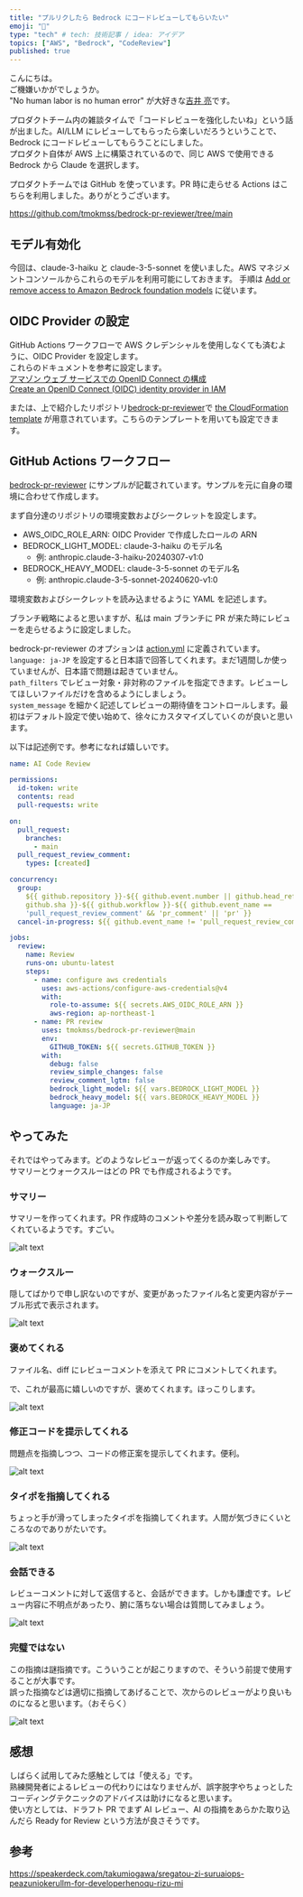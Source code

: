 ```yaml
---
title: "プルリクしたら Bedrock にコードレビューしてもらいたい"
emoji: "🤖"
type: "tech" # tech: 技術記事 / idea: アイデア
topics: ["AWS", "Bedrock", "CodeReview"]
published: true
---
```

こんにちは。  
ご機嫌いかがでしょうか。  
"No human labor is no human error" が大好きな[吉井 亮](https://twitter.com/YoshiiRyo1)です。  

プロダクトチーム内の雑談タイムで「コードレビューを強化したいね」という話が出ました。AI/LLM にレビューしてもらったら楽しいだろうということで、Bedrock にコードレビューしてもらうことにしました。  
プロダクト自体が AWS 上に構築されているので、同じ AWS で使用できる Bedrock から Claude を選択します。  

プロダクトチームでは GitHub を使っています。PR 時に走らせる Actions はこちらを利用しました。ありがとうございます。  

https://github.com/tmokmss/bedrock-pr-reviewer/tree/main

## モデル有効化

今回は、claude-3-haiku と claude-3-5-sonnet を使いました。AWS マネジメントコンソールからこれらのモデルを利用可能にしておきます。
手順は [Add or remove access to Amazon Bedrock foundation models](https://docs.aws.amazon.com/bedrock/latest/userguide/model-access-modify.html) に従います。  

## OIDC Provider の設定

GitHub Actions ワークフローで AWS クレデンシャルを使用しなくても済むように、OIDC Provider を設定します。  
これらのドキュメントを参考に設定します。  
[アマゾン ウェブ サービスでの OpenID Connect の構成](https://docs.github.com/ja/actions/security-for-github-actions/security-hardening-your-deployments/configuring-openid-connect-in-amazon-web-services)  
[Create an OpenID Connect (OIDC) identity provider in IAM](https://docs.aws.amazon.com/IAM/latest/UserGuide/id_roles_providers_create_oidc.html)  

または、上で紹介したリポジトリ[bedrock-pr-reviewer](https://github.com/tmokmss/bedrock-pr-reviewer/tree/main)で [the CloudFormation template](https://github.com/tmokmss/bedrock-pr-reviewer/blob/main/docs/oidc-cfn.yaml) が用意されています。こちらのテンプレートを用いても設定できます。  

## GitHub Actions ワークフロー

[bedrock-pr-reviewer](https://github.com/tmokmss/bedrock-pr-reviewer/tree/main) にサンプルが記載されています。サンプルを元に自身の環境に合わせて作成します。  

まず自分達のリポジトリの環境変数およびシークレットを設定します。  

- AWS_OIDC_ROLE_ARN: OIDC Provider で作成したロールの ARN
- BEDROCK_LIGHT_MODEL: claude-3-haiku のモデル名
  - 例: anthropic.claude-3-haiku-20240307-v1:0
- BEDROCK_HEAVY_MODEL: claude-3-5-sonnet のモデル名
  - 例: anthropic.claude-3-5-sonnet-20240620-v1:0

環境変数およびシークレットを読み込ませるように YAML を記述します。  

ブランチ戦略によると思いますが、私は main ブランチに PR が来た時にレビューを走らせるように設定しました。  

bedrock-pr-reviewer のオプションは [action.yml](https://github.com/tmokmss/bedrock-pr-reviewer/blob/main/action.yml) に定義されています。  
`language: ja-JP` を設定すると日本語で回答してくれます。まだ1週間しか使っていませんが、日本語で問題は起きていません。  
`path_filters` でレビュー対象・非対称のファイルを指定できます。レビューしてほしいファイルだけを含めるようにしましょう。  
`system_message` を細かく記述してレビューの期待値をコントロールします。最初はデフォルト設定で使い始めて、徐々にカスタマイズしていくのが良いと思います。  

以下は記述例です。参考になれば嬉しいです。  

```yaml
name: AI Code Review

permissions:
  id-token: write
  contents: read
  pull-requests: write

on:
  pull_request:
    branches:
      - main
  pull_request_review_comment:
    types: [created]

concurrency:
  group:
    ${{ github.repository }}-${{ github.event.number || github.head_ref ||
    github.sha }}-${{ github.workflow }}-${{ github.event_name ==
    'pull_request_review_comment' && 'pr_comment' || 'pr' }}
  cancel-in-progress: ${{ github.event_name != 'pull_request_review_comment' }}

jobs:
  review:
    name: Review
    runs-on: ubuntu-latest
    steps:
      - name: configure aws credentials
        uses: aws-actions/configure-aws-credentials@v4
        with:
          role-to-assume: ${{ secrets.AWS_OIDC_ROLE_ARN }}
          aws-region: ap-northeast-1
      - name: PR review
        uses: tmokmss/bedrock-pr-reviewer@main
        env:
          GITHUB_TOKEN: ${{ secrets.GITHUB_TOKEN }}
        with:
          debug: false
          review_simple_changes: false
          review_comment_lgtm: false
          bedrock_light_model: ${{ vars.BEDROCK_LIGHT_MODEL }}
          bedrock_heavy_model: ${{ vars.BEDROCK_HEAVY_MODEL }}
          language: ja-JP
```

## やってみた

それではやってみます。どのようなレビューが返ってくるのか楽しみです。  
サマリーとウォークスルーはどの PR でも作成されるようです。  

### サマリー

サマリーを作ってくれます。PR 作成時のコメントや差分を読み取って判断してくれているようです。すごい。  

![alt text](/images/b394253dd09d0a-01.png)

### ウォークスルー

隠してばかりで申し訳ないのですが、変更があったファイル名と変更内容がテーブル形式で表示されます。  

![alt text](/images/b394253dd09d0a-02.png)

### 褒めてくれる

ファイル名、diff にレビューコメントを添えて PR にコメントしてくれます。  

で、これが最高に嬉しいのですが、褒めてくれます。ほっこりします。  

![alt text](/images/b394253dd09d0a-03.png)

### 修正コードを提示してくれる

問題点を指摘しつつ、コードの修正案を提示してくれます。便利。  

![alt text](/images/b394253dd09d0a-04.png)

### タイポを指摘してくれる

ちょっと手が滑ってしまったタイポを指摘してくれます。人間が気づきにくいところなのでありがたいです。    

![alt text](/images/b394253dd09d0a-05.png)

### 会話できる

レビューコメントに対して返信すると、会話ができます。しかも謙虚です。レビュー内容に不明点があったり、腑に落ちない場合は質問してみましょう。    

![alt text](/images/b394253dd09d0a-06.png)

### 完璧ではない

この指摘は謎指摘です。こういうことが起こりますので、そういう前提で使用することが大事です。  
誤った指摘などは適切に指摘してあげることで、次からのレビューがより良いものになると思います。（おそらく）  

![alt text](/images/b394253dd09d0a-07.png)

## 感想

しばらく試用してみた感触としては「使える」です。  
熟練開発者によるレビューの代わりにはなりませんが、誤字脱字やちょっとしたコーディングテクニックのアドバイスは助けになると思います。  
使い方としては、ドラフト PR でまず AI レビュー、AI の指摘をあらかた取り込んだら Ready for Review という方法が良さそうです。  

## 参考

https://speakerdeck.com/takumiogawa/sregatou-zi-suruaiops-peazuniokerullm-for-developerhenoqu-rizu-mi
